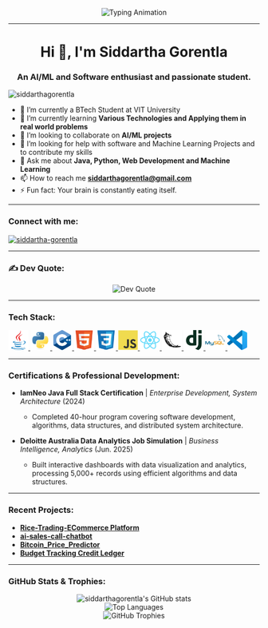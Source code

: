 <!-- Animated Intro -->
<p align="center">
  <img src="https://readme-typing-svg.herokuapp.com?font=Fira+Code&size=25&duration=4000&pause=500&color=00E7FF&center=true&vCenter=true&width=600&lines=Hey,+I'm+Gorentla+Siddartha;Software+Developer;AI/ML+Enthusiast;Building+Robust+%26+Scalable+Systems;Passionate+in+Web+Development" alt="Typing Animation" />
</p>

---

<!-- Introduction Section -->
<h1 align="center">Hi 👋, I'm Siddartha Gorentla</h1>
<h3 align="center">An AI/ML and Software enthusiast and passionate student.</h3>

<p align="left"> <img src="https://komarev.com/ghpvc/?username=siddarthagorentla&label=Profile%20views&color=0e75b6&style=flat" alt="siddarthagorentla" /> </p>

- 🔭 I’m currently a BTech Student at VIT University
- 🌱 I’m currently learning **Various Technologies and Applying them in real world problems**
- 👯 I’m looking to collaborate on **AI/ML projects**
- 🤔 I’m looking for help with software and Machine Learning Projects and to contribute my skills
- 💬 Ask me about **Java, Python, Web Development and Machine Learning**
- 📫 How to reach me **siddarthagorentla@gmail.com**
- ⚡ Fun fact: Your brain is constantly eating itself.

---

<!-- Social Media Section -->
<h3 align="left">Connect with me:</h3>
<p align="left">
<a href="https://linkedin.com/in/siddartha-gorentla" target="blank"><img align="center" src="https://raw.githubusercontent.com/rahuldkjain/github-profile-readme-generator/master/src/images/icons/Social/linked-in-alt.svg" alt="siddartha-gorentla" height="30" width="40" /></a>
<!-- Add other social media links here. For example: -->
<!-- <a href="https://twitter.com/your_handle" target="blank"><img align="center" src="https://raw.githubusercontent.com/rahuldkjain/github-profile-readme-generator/master/src/images/icons/Social/twitter.svg" alt="your_handle" height="30" width="40" /></a> -->
</p>

---

<!-- Dev Quote Section -->
<h3 align="left">✍️ Dev Quote:</h3>
<p align="center">
  <img src="https://quotes-github-readme.vercel.app/api?type=horizontal&theme=dark&quote=The%20competent%20programmer%20is%20fully%20aware%20of%20the%20strictly%20limited%20size%20of%20his%20own%20skull;%20therefore%20he%20approaches%20the%20programming%20task%20in%20full%20humility,%20and%20among%20other%20things%20he%20avoids%20clever%20tricks%20like%20the%20plague&author=Edsger%20W.%20Dijkstra" alt="Dev Quote" />
</p>

---

<!-- Tech Stack Section -->
<h3 align="left">Tech Stack:</h3>
<p align="left">
    <a href="https://www.java.com" target="_blank" rel="noreferrer"> <img src="https://raw.githubusercontent.com/devicons/devicon/master/icons/java/java-original.svg" alt="java" width="40" height="40"/> </a>
    <a href="https://www.python.org" target="_blank" rel="noreferrer"> <img src="https://raw.githubusercontent.com/devicons/devicon/master/icons/python/python-original.svg" alt="python" width="40" height="40"/> </a>
    <a href="https://www.cplusplus.com/" target="_blank" rel="noreferrer"> <img src="https://raw.githubusercontent.com/devicons/devicon/master/icons/cplusplus/cplusplus-original.svg" alt="cplusplus" width="40" height="40"/> </a>
    <a href="https://developer.mozilla.org/en-US/docs/Web/HTML" target="_blank" rel="noreferrer"> <img src="https://raw.githubusercontent.com/devicons/devicon/master/icons/html5/html5-original.svg" alt="html5" width="40" height="40"/> </a>
    <a href="https://developer.mozilla.org/en-US/docs/Web/CSS" target="_blank" rel="noreferrer"> <img src="https://raw.githubusercontent.com/devicons/devicon/master/icons/css3/css3-original.svg" alt="css3" width="40" height="40"/> </a>
    <a href="https://developer.mozilla.org/en-US/docs/Web/JavaScript" target="_blank" rel="noreferrer"> <img src="https://raw.githubusercontent.com/devicons/devicon/master/icons/javascript/javascript-original.svg" alt="javascript" width="40" height="40"/> </a>
    <a href="https://reactjs.org/" target="_blank" rel="noreferrer"> <img src="https://raw.githubusercontent.com/devicons/devicon/master/icons/react/react-original.svg" alt="react" width="40" height="40"/> </a>
    <a href="https://flask.palletsprojects.com/" target="_blank" rel="noreferrer"> <img src="https://raw.githubusercontent.com/devicons/devicon/master/icons/flask/flask-original.svg" alt="flask" width="40" height="40"/> </a>
    <a href="https://www.djangoproject.com/" target="_blank" rel="noreferrer"> <img src="https://raw.githubusercontent.com/devicons/devicon/master/icons/django/django-plain.svg" alt="django" width="40" height="40"/> </a>
    <a href="https://www.mysql.com/" target="_blank" rel="noreferrer"> <img src="https://raw.githubusercontent.com/devicons/devicon/master/icons/mysql/mysql-original-wordmark.svg" alt="mysql" width="40" height="40"/> </a>
    <a href="https://code.visualstudio.com/" target="_blank" rel="noreferrer"> <img src="https://raw.githubusercontent.com/devicons/devicon/master/icons/vscode/vscode-original.svg" alt="vscode" width="40" height="40"/> </a>
</p>

---

<!-- Certifications Section -->
<h3 align="left">Certifications & Professional Development:</h3>

- **IamNeo Java Full Stack Certification** | *Enterprise Development, System Architecture* (2024)
  - Completed 40-hour program covering software development, algorithms, data structures, and distributed system architecture.

- **Deloitte Australia Data Analytics Job Simulation** | *Business Intelligence, Analytics* (Jun. 2025)
  - Built interactive dashboards with data visualization and analytics, processing 5,000+ records using efficient algorithms and data structures.

---

<!-- Recent Projects Section -->
<h3 align="left">Recent Projects:</h3>

- **[Rice-Trading-ECommerce Platform](https://entreprise-ecommerce-rice.vercel.app/)** 
- **[ai-sales-call-chatbot](https://github.com/siddarthagorentla/ai-sales-call-chatbot-)** 
- **[Bitcoin_Price_Predictor](https://github.com/siddarthagorentla/Bitcoin_Price_Predictor)**
- **[Budget Tracking Credit Ledger](https://budget-tracking-credit-ledger.vercel.app/)**

---

<!-- GitHub Stats & Trophies -->
<h3 align="left">GitHub Stats & Trophies:</h3>
<p align="center">
  <img src="https://github-readme-stats.vercel.app/api?username=siddarthagorentla&show_icons=true&theme=radical" alt="siddarthagorentla's GitHub stats" />
  <br/>
  <img src="https://github-readme-stats.vercel.app/api/top-langs/?username=siddarthagorentla&layout=compact&theme=radical" alt="Top Languages" />
  <br/>
  <img src="https://github-profile-trophy.vercel.app/?username=siddarthagorentla&theme=radical&row=1" alt="GitHub Trophies" />
</p>
